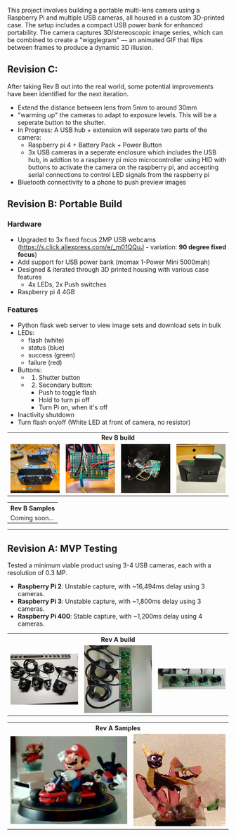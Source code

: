 This project involves building a portable multi-lens camera using a Raspberry Pi and multiple USB cameras, all housed in a custom 3D-printed case. The setup includes a compact USB power bank for enhanced portability. The camera captures 3D/stereoscopic image series, which can be combined to create a "wigglegram" — an animated GIF that flips between frames to produce a dynamic 3D illusion.

## Revision C:

After taking Rev B out into the real world, some potential improvements have been identified for the next iteration.

- Extend the distance between lens from 5mm to around 30mm
- "warming up" the cameras to adapt to exposure levels. This will be a seperate button to the shutter.
- In Progress: A USB hub + extension will seperate two parts of the camera:
  - Raspberry pi 4 + Battery Pack + Power Button
  - 3x USB cameras in a seperate enclosure which includes the USB hub, in addtion to a raspberry pi mico microcontroller using HID with buttons to activate the camera on the raspberry pi, and accepting serial connections to control LED signals from the raspberry pi
- Bluetooth connectivity to a phone to push preview images

## Revision B: Portable Build

### Hardware
- Upgraded to 3x fixed focus 2MP USB webcams (https://s.click.aliexpress.com/e/_m01QQuJ - variation: **90 degree fixed focus**)
- Add support for USB power bank (momax 1-Power Mini 5000mah)
- Designed & iterated through 3D printed housing with various case features
  - 4x LEDs, 2x Push switches
- Raspberry pi 4 4GB

### Features
- Python flask web server to view image sets and download sets in bulk
- LEDs:
  - flash (white)
  - status (blue)
  - success (green)
  - failure (red)
- Buttons:
  - 1. Shutter button
  - 2. Secondary button:
    - Push to toggle flash
    - Hold to turn pi off
    - Turn Pi on, when it's off
- Inactivity shutdown
- Turn flash on/off (White LED at front of camera, no resistor)

<table>
  <tr><th colspan="4">Rev B build</th></tr>
  <tr>
    <td><img src="resources/readme_images/rev2_a.jpg"></td>
    <td><img src="resources/readme_images/rev2_b.jpg"></td>
    <td><img src="resources/readme_images/rev2_c.jpg"></td>
    <td><img src="resources/readme_images/rev2_d.jpg"></td>
  </tr>
</table>

<table>
  <tr><th colspan="3">Rev B Samples</th></tr>
  <tr>
    <td>Coming soon...</td>
  </tr>
</table>

---

## Revision A: MVP Testing
Tested a minimum viable product using 3-4 USB cameras, each with a resolution of 0.3 MP.
- **Raspberry Pi 2**: Unstable capture, with ~16,494ms delay using 3 cameras.
- **Raspberry Pi 3**: Unstable capture, with ~1,800ms delay using 3 cameras.
- **Raspberry Pi 400**: Stable capture, with ~1,200ms delay using 4 cameras.

<table>
  <tr><th colspan="3">Rev A build</th></tr>
  <tr>
    <td><img src="resources/readme_images/webcams_1.jpg"></td>
    <td><img src="resources/readme_images/webcams_2_back.jpg"></td>
    <td><img src="resources/readme_images/webcams_3_front.jpg"></td>
  </tr>
</table>

<table>
  <tr><th colspan="2">Rev A Samples</th></tr>
  <tr>
    <td><img src="resources/readme_images/1731046338_B.gif"></td>
    <td><img src="resources/readme_images/1731052035_A.gif"></td>
  </tr>
</table>
